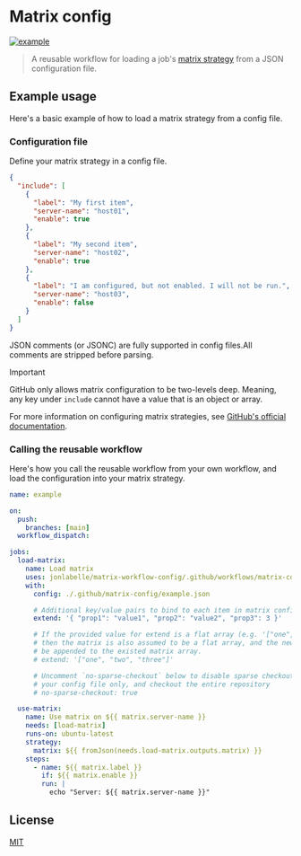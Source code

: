 # Matrix config

[![example](https://github.com/jonlabelle/matrix-workflow-config/actions/workflows/example.yml/badge.svg)](https://github.com/jonlabelle/matrix-workflow-config/actions/workflows/example.yml)

> A reusable workflow for loading a job's [matrix strategy](https://docs.github.com/en/actions/using-jobs/using-a-matrix-for-your-jobs) from a JSON configuration file.

## Example usage

Here's a basic example of how to load a matrix strategy from a config file.

### Configuration file

Define your matrix strategy in a config file.

```json
{
  "include": [
    {
      "label": "My first item",
      "server-name": "host01",
      "enable": true
    },
    {
      "label": "My second item",
      "server-name": "host02",
      "enable": true
    },
    {
      "label": "I am configured, but not enabled. I will not be run.",
      "server-name": "host03",
      "enable": false
    }
  ]
}
```

JSON comments (or JSONC) are fully supported in config files.All comments are
stripped before parsing.

> [!IMPORTANT]  
> GitHub only allows matrix configuration to be two-levels deep.
> Meaning, any key under `include` cannot have a value that is an object or array.

For more information on configuring matrix strategies, see [GitHub's official documentation](https://docs.github.com/en/actions/using-jobs/using-a-matrix-for-your-jobs).

### Calling the reusable workflow

Here's how you call the reusable workflow from your own workflow, and load the
configuration into your matrix strategy.

```yaml
name: example

on:
  push:
    branches: [main]
  workflow_dispatch:

jobs:
  load-matrix:
    name: Load matrix
    uses: jonlabelle/matrix-workflow-config/.github/workflows/matrix-config.yml@main
    with:
      config: ./.github/matrix-config/example.json

      # Additional key/value pairs to bind to each item in matrix config's `include` array.
      extend: '{ "prop1": "value1", "prop2": "value2", "prop3": 3 }'

      # If the provided value for extend is a flat array (e.g. '["one", "two", "three"]'),
      # then the matrix is also assumed to be a flat array, and the new values will simply
      # be appended to the existed matrix array.
      # extend: '["one", "two", "three"]'

      # Uncomment `no-sparse-checkout` below to disable sparse checkout of
      # your config file only, and checkout the entire repository
      # no-sparse-checkout: true

  use-matrix:
    name: Use matrix on ${{ matrix.server-name }}
    needs: [load-matrix]
    runs-on: ubuntu-latest
    strategy:
      matrix: ${{ fromJson(needs.load-matrix.outputs.matrix) }}
    steps:
      - name: ${{ matrix.label }}
        if: ${{ matrix.enable }}
        run: |
          echo "Server: ${{ matrix.server-name }}"
```

## License

[MIT](LICENSE)
